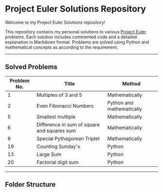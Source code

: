 # Project Euler Solutions Repository 

Welcome to my Project Euler Solutions repository!

This repository contains my personal solutions to various [Project Euler](https://projecteuler.net/) problems. Each solution includes commented code and a detailed explanation in Markdown format. Problems are solved using Python and mathematical concepts as according to the requirement.

---

## Solved Problems

| Problem No. | Title                          |  Method                      |
|-------------|--------------------------------|------------------------------|
| 1           | Multiples of 3 and 5           | Mathematically               |
| 2           | Even Fibonacci Numbers         | Python and mathematically     |
| 5           | Smallest multiple              | Mathematically 
| 6           | Difference in sum of square and squares sum | Mathematically        |
| 9           | Special Pythagorean Triplet    |  Mathematically              |                            
| 19          | Counting Sunday's              |  Python                      |
| 13          | Large Sum                      |  Python                      |   
| 20          | Factorial digit sum            |  Python                      |  
-------------------------------------------------------------------------------

## Folder Structure
